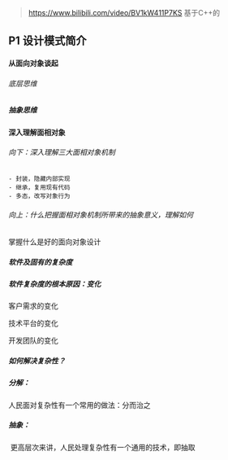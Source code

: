 > https://www.bilibili.com/video/BV1kW411P7KS  基于C++的



## P1 设计模式简介





#### 从面向对象谈起

###### 底层思维

##### 抽象思维



#### 深入理解面相对象

###### 向下：深入理解三大面相对象机制

	- 封装，隐藏内部实现
	- 继承，复用现有代码
	- 多态，改写对象行为

###### 向上：什么把握面相对象机制所带来的抽象意义，理解如何

掌握什么是好的面向对象设计



##### 软件及固有的复杂度

##### 软件复杂度的根本原因：变化

客户需求的变化

技术平台的变化

开发团队的变化



##### 如何解决复杂性？

##### 分解：

人民面对复杂性有一个常用的做法：分而治之

##### 抽象：

​	更高层次来讲，人民处理复杂性有一个通用的技术，即抽取







